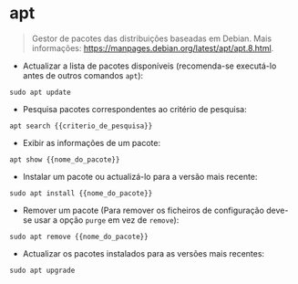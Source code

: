 # apt

> Gestor de pacotes das distribuições baseadas em Debian.
> Mais informações: <https://manpages.debian.org/latest/apt/apt.8.html>.

- Actualizar a lista de pacotes disponíveis (recomenda-se executá-lo antes de outros comandos `apt`):

`sudo apt update`

- Pesquisa pacotes correspondentes ao critério de pesquisa:

`apt search {{criterio_de_pesquisa}}`

- Exibir as informações de um pacote:

`apt show {{nome_do_pacote}}`

- Instalar um pacote ou actualizá-lo para a versão mais recente:

`sudo apt install {{nome_do_pacote}}`

- Remover um pacote (Para remover os ficheiros de configuração deve-se usar a opção `purge` em vez de `remove`):

`sudo apt remove {{nome_do_pacote}}`

- Actualizar os pacotes instalados para as versões mais recentes:

`sudo apt upgrade`
